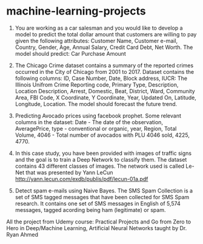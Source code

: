# machine-learning-projects

1. You are working as a car salesman and you would like to develop a model to predict the total dollar amount that customers are willing to pay given the following attributes:
Customer Name, Customer e-mail, Country, Gender, Age, Annual Salary, Credit Card Debt, Net Worth.
The model should predict:
Car Purchase Amount

2. The Chicago Crime dataset contains a summary of the reported crimes occurred in the City of Chicago from 2001 to 2017.
Dataset contains the following columns: ID, Case Number, Date, Block address, IUCR: The Illinois Unifrom Crime Reporting code, Primary Type, Description, Location Description, Arrest, Domestic, Beat, District, Ward, Community Area, FBI Code, X Coordinate, Y Coordinate, Year, Updated On, Latitude, Longitude, Location.
The model should forecast the future trend.

3. Predicting Avocado prices using facebook prophet.
Some relevant columns in the dataset: Date - The date of the observation, AveragePrice, type - conventional or organic, year, Region, Total Volume, 4046 - Total number of avocados with PLU 4046 sold, 4225, 4770.

4. In this case study, you have been provided with images of traffic signs and the goal is to train a Deep Network to classify them. The dataset contains 43 different classes of images. The network used is called Le-Net that was presented by Yann LeCun http://yann.lecun.com/exdb/publis/pdf/lecun-01a.pdf

5. Detect spam e-mails using Naive Bayes. The SMS Spam Collection is a set of SMS tagged messages that have been collected for SMS Spam research. It contains one set of SMS messages in English of 5,574 messages, tagged acording being ham (legitimate) or spam.


All the project from Udemy course: Practical Projects and Go from Zero to Hero in Deep/Machine Learning, Artificial Neural Networks taught by Dr. Ryan Ahmed

